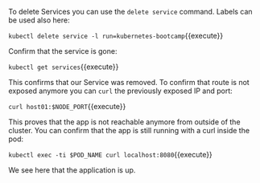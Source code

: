 To delete Services you can use the `delete service` command. Labels can be used also here:

`kubectl delete service -l run=kubernetes-bootcamp`{{execute}}

Confirm that the service is gone:

`kubectl get services`{{execute}}

This confirms that our Service was removed. To confirm that route is not exposed anymore you can `curl` the previously exposed IP and port:

`curl host01:$NODE_PORT`{{execute}}

This proves that the app is not reachable anymore from outside of the cluster.
You can confirm that the app is still running with a curl inside the pod:

`kubectl exec -ti $POD_NAME curl localhost:8080`{{execute}}

We see here that the application is up.